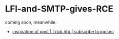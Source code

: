 # LFI-and-SMTP-gives-RCE

coming soon, meanwhile:

- [inspiration of post | Trick.htb | subscribe to ippsec](https://www.youtube.com/watch?v=ai98umjeO8M)